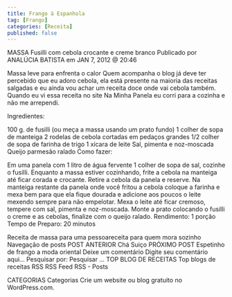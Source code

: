 ```yaml
---
title: Frango à Espanhola
tag: [Frango]
categories: [Receita]
published: false
---
```


MASSA
Fusilli com cebola crocante e creme branco
Publicado por ANALÚCIA BATISTA em JAN 7, 2012 @ 20:46

Massa leve para enfrenta o calor
Quem acompanha o blog já deve ter percebido que eu adoro cebola, ela está presente na maioria das receitas salgadas e eu ainda vou achar um receita doce onde vai cebola também. Quando eu vi essa receita no site Na Minha Panela eu corri para a cozinha e não me arrependi.

Ingredientes:

100 g. de fusilli (ou meça a massa usando um prato fundo)
1 colher de sopa de manteiga
2 rodelas de cebola cortadas em pedaços grandes
1/2 colher de sopa de farinha de trigo
1 xícara de leite
Sal, pimenta e noz-moscada
Queijo parmesão ralado
Como fazer:

Em uma panela com 1 litro de água fervente 1 colher de sopa de sal, cozinhe o fusilli.
Enquanto a massa estiver cozinhando, frite a cebola na manteiga até ficar corada e crocante.
Retire a cebola da panela e reserve.
Na manteiga restante da panela onde você fritou a cebola coloque a farinha e mexa bem para que ela fique dourada e adicione aos poucos o leite mexendo sempre para não empelotar.
Mexa o leite até ficar cremoso, tempere com sal, pimenta e noz-moscada.
Monte a prato colocando o fusilli o creme e as cebolas, finalize com o queijo ralado.
Rendimento: 1 porção
Tempo de Preparo: 20 minutos



Receita de massa para uma pessoareceita para quem mora sozinho
Navegação de posts
POST ANTERIOR
Chá Suiço
PRÓXIMO POST
Espetinho de frango a moda oriental
Deixe um comentário
Digite seu comentário aqui...
Pesquisar por:
Pesquisar …
TOP BLOG DE RECEITAS
Top blogs de receitas
RSS
RSS Feed RSS - Posts

CATEGORIAS
Categorias
Crie um website ou blog gratuito no WordPress.com.
